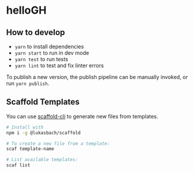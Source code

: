 # helloGH


## How to develop

- `yarn` to install dependencies
- `yarn start` to run in dev mode
- `yarn test` to run tests
- `yarn lint` to test and fix linter errors

To publish a new version, the publish pipeline can be manually
invoked, or run `yarn publish`.


## Scaffold Templates

You can use [scaffold-cli](https://github.com/lukasbach.com/scaffold-cli) to generate new files from
templates.

```bash
# Install with
npm i -g @lukasbach/scaffold

# To create a new file from a template:
scaf template-name

# List available templates:
scaf list
```